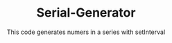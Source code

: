 # Serial-Generator
This code generates numers in a series  with setInterval


<!DOCTYPE html>
<html lang="en">

<head>
    <meta charset="UTF-8">
    <meta name="viewport" content="width=device-width, initial-scale=1.0">
    <title>Serial-number</title>
    <style>
        body {
            text-align: center;
        }

        .content {
            /* border: 1px solid; */
            height: auto;
        }

        .content>p {
            border: 1px solid green;
            height: 5vh;
        }
    </style>
</head>

<body>
    <div class="content">

        <h1>Everything Appears here</h1>
        <p></p>
        <p></p>
    </div>
    #javaScript Code
    <script>

        // variables and dom
        let randnum;
        let dis = document.querySelectorAll(".content")[0].children[1];
        let sdis = document.querySelectorAll(".content")[0].children[2];
        let randarray = [];
        let x = 0;


        // interval to execute program repeatedaly
        let a = setInterval(() => {

            // generating random number
            randnum = Math.floor(Math.random() * 30 + 1);
            // displaying the random number to see
            sdis.innerHTML = randnum;

            // checking if the random number
            if (randnum == x + 1) {

                // if the random number is in row or not if in a serial row pushing it to the array
                randarray.push(randnum);

                // increasing the value of x to get push the next number after one nuumber is being pushed
                x = x + 1;

                // when numbers upto 25 is pushed to the array clearing the interval
                if (x == 25) {

                    sdis.innerHTML = 'Completed';
                    sdis.style.backgroundColor = 'green';


                    clearInterval(a);
                    dis.style.backgroundColor = 'gray';
                }

            }
            // displaying the pushed numbers update
            dis.innerHTML = randarray;
        }, 100)
    </script>
</body>

</html>
